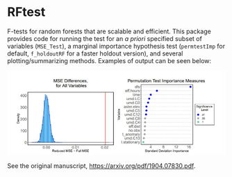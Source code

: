 # RFtest
F-tests for random forests that are scalable and efficient. This package provides code for running the test for an _a priori_ specified subset of variables (`MSE_Test`), a marginal importance hypothesis test (`permtestImp` for default, `f_holdoutRF` for a faster holdout version), and several plotting/summarizing methods. Examples of output can be seen below:

![Importance & Hypothesis Testing Outputs](Plot_Output_Examples.JPG)


See the original manuscript, https://arxiv.org/pdf/1904.07830.pdf. 
